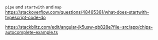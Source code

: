 #


`pipe` and `startwith` and `map`
https://stackoverflow.com/questions/48465361/what-does-startwith-typescript-code-do  

https://stackblitz.com/edit/angular-jk5usw-qb828e?file=src/app/chips-autocomplete-example.ts   